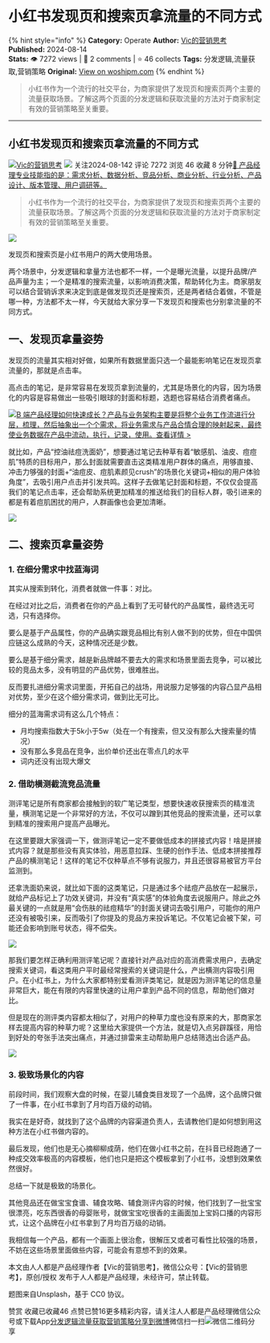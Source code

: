 # 小红书发现页和搜索页拿流量的不同方式
{% hint style="info" %}
**Category:** Operate
**Author:** [Vic的营销思考](https://www.woshipm.com/u/1571258)
**Published:** 2024-08-14  
**Stats:** 👁️ 7272 views | 💬 2 comments | ⭐ 46 collects
**Tags:** 分发逻辑,流量获取,营销策略
**Original:** [View on woshipm.com](https://www.woshipm.com/operate/6098748.html)
{% endhint %}
> 小红书作为一个流行的社交平台，为商家提供了发现页和搜索页两个主要的流量获取场景。了解这两个页面的分发逻辑和获取流量的方法对于商家制定有效的营销策略至关重要。

---

## 小红书发现页和搜索页拿流量的不同方式

[![](https://static.woshipm.com/view/woshipm_api_def_20240307101527_4536.jpg?imageView2/1/w/72/h/72/q/100)](https://www.woshipm.com/u/1571258)[Vic的营销思考](https://www.woshipm.com/u/1571258) ![](https://static.woshipm.com/tag/1101_1@2x.png) 关注2024-08-142 评论 7272 浏览 46 收藏 8 分钟[🔗 产品经理专业技能指的是：需求分析、数据分析、竞品分析、商业分析、行业分析、产品设计、版本管理、用户调研等。](https://ke.qidianla.com/courses/90pm)

> 小红书作为一个流行的社交平台，为商家提供了发现页和搜索页两个主要的流量获取场景。了解这两个页面的分发逻辑和获取流量的方法对于商家制定有效的营销策略至关重要。

![](https://image.woshipm.com/2024/08/14/4f878b7c-5a3a-11ef-966f-00163e142b65.jpg)

发现页和搜索页是小红书用户的两大使用场景。

两个场景中，分发逻辑和拿量方法也都不一样，一个是曝光流量，以提升品牌/产品声量为主；一个是精准的搜索流量，以影响消费决策，帮助转化为主。商家朋友可以结合营销诉求来决定到底是做发现页还是搜索页，还是两者结合着做，不管是哪一种，方法都不太一样，今天就给大家分享一下发现页和搜索也分别拿流量的不同方式。

## 一、发现页拿量姿势

发现页的流量其实相对好做，如果所有数据里面只选一个最能影响笔记在发现页拿流量的，那就是点击率。

高点击的笔记，是非常容易在发现页拿到流量的，尤其是场景化的内容，因为场景化的内容是容易做出一些吸引眼球的封面和标题，选题也容易结合消费者痛点。

[![](https://image.woshipm.com/2023/08/02/a53a469e-30e3-11ee-88e7-00163e0b5ff3.png)B 端产品经理如何快速成长？产品与业务架构主要是将整个业务工作流进行分层，梳理，然后抽象出一个个需求，将业务需求与产品合情合理的映射起来，最终使业务数据在产品中流动，执行，记录，使用。查看详情 >](https://ke.qidianla.com/courses/bcpm)

就比如，产品“控油祛痘洗面奶”，想要通过笔记去种草有着“敏感肌、油皮、痘痘肌”特质的目标用户，那么封面就需要直击这类精准用户群体的痛点，用够直接、冲击力够强的封面+“油痘皮、痘肌素颜见crush”的场景化关键词+相似的用户体验角度”，去吸引用户点击并引发共鸣。这样子去做笔记封面和标题，不仅仅会提高我们的笔记点击率，还会帮助系统更加精准的推送给我们的目标人群，吸引进来的都是有着痘肌困扰的用户，人群画像也会更加清晰。

![](https://image.woshipm.com/2024/08/14/05bfefa8-5a39-11ef-a756-00163e142b65.webp)

## 二、搜索页拿量姿势

### 1\. 在细分需求中找蓝海词

其实从搜索到转化，消费者就做一件事：对比。

在经过对比之后，消费者在你的产品上看到了无可替代的产品属性，最终选无可选，只有选择你。

要么是基于产品属性，你的产品确实跟竞品相比有别人做不到的优势，但在中国供应链这么成熟的今天，这种情况还是少数。

要么是基于细分需求，越是新品牌越不要去大的需求和场景里面去竞争，可以被比较的竞品太多，没有明显的产品优势，很难胜出。

反而要扎进细分需求词里面，开拓自己的战场，用说服力足够强的内容凸显产品相对优势，至少在这个细分需求词，做到比无可比。

细分的蓝海需求词有这么几个特点：

*   月均搜索指数大于5k小于5w（处在一个有搜索，但又没有那么大搜索量的情况）
*   没有那么多竞品在竞争，出价单价还出在零点几的水平
*   词内还没有出现大爆文

### 2\. 借助横测截流竞品流量

测评笔记是所有商家都会接触到的软广笔记类型，想要快速收获搜索页的精准流量，横测笔记是一个非常好的方法，不仅可以蹭到其他竞品的搜索流量，还可以拿到精准的搜索用户提高产品曝光。

在这里要跟大家强调一下，做测评笔记一定不要做低成本的拼接式内容！啥是拼接式内容？就是那些没有真实体验，用恶意拉踩、生硬的创作手法、低成本拼接推荐产品的横测笔记！这样的笔记不仅种草点不够有说服力，并且还很容易被官方平台监测到。

还拿洗面奶来说，就比如下面的这类笔记，只是通过多个祛痘产品放在一起展示，就给产品标记上了功效关键词，并没有“真实感”的体验角度去说服用户。除此之外最关键的一点就是用“会伤肤的祛痘精华”的封面关键词去吸引用户，可能你的用户还没有被吸引来，反而吸引了你提及的竞品方来投诉笔记。不仅笔记会被下架，可能还会影响到账号状态，得不偿失。

![](https://image.woshipm.com/2024/08/14/1e46ed06-5a39-11ef-9a23-00163e142b65.webp)

那我们要怎样正确利用测评笔记呢？直接针对产品对应的高消费需求用户，去确定搜索关键词，看这类用户平时最经常搜索的关键词是什么，产出横测内容吸引用户。在小红书上，为什么大家都特别爱看测评类笔记，就是因为测评笔记的信息量非常巨大，能在有限的内容里快速的让用户拿到产品不同的信息，帮助他们做对比。

但是现在的测评类内容都太相似了，对用户的种草力度也没有原来的大，那商家怎样去提高内容的种草力呢？这里给大家提供一个方法，就是切入点另辟蹊径，用恰到好处的夸张手法突出痛点，并通过排雷来主动帮助用户总结筛选出合适产品。

![](https://image.woshipm.com/2024/08/14/28ac066e-5a39-11ef-91c7-00163e142b65.webp)

### 3\. 极致场景化的内容

前段时间，我们观察大盘的时候，在婴儿辅食类目发现了一个品牌，这个品牌只做了一件事，在小红书拿到了月均百万级的动销。

我实在是好奇，就找到了这个品牌的内容渠道负责人，去请教他们是如何想到用这种方法在小红书做内容的。

最后发现，他们也是无心摘柳柳成荫，他们在做小红书之前，在抖音已经跑通了一种成交效率极高的内容模板，他们也只是把这个模板拿到了小红书，没想到效果依然很好。

总结一下就是极致的场景化。

其他竞品还在做宝宝食谱、辅食攻略、辅食测评内容的时候，他们找到了一批宝宝很漂亮，吃东西很香的母婴账号，就做宝宝吃很香的主画面加上宝妈口播的内容形式，让这个品牌在小红书拿到了月均百万级的动销。

我相信每一个产品，都有一个画面上很治愈，很解压又或者可看性比较强的场景，不妨在这些场景里面做些内容，可能会有意想不到的效果。

本文由人人都是产品经理作者【Vic的营销思考】，微信公众号：【Vic的营销思考】，原创/授权 发布于人人都是产品经理，未经许可，禁止转载。

题图来自Unsplash，基于 CC0 协议。

赞赏 收藏已收藏46 点赞已赞16更多精彩内容，请关注人人都是产品经理微信公众号或下载App[分发逻辑](https://www.woshipm.com/tag/%e5%88%86%e5%8f%91%e9%80%bb%e8%be%91)[流量获取](https://www.woshipm.com/tag/%e6%b5%81%e9%87%8f%e8%8e%b7%e5%8f%96)[营销策略](https://www.woshipm.com/tag/%e8%90%a5%e9%94%80%e7%ad%96%e7%95%a5)[分享到微博](https://service.weibo.com/share/share.php?appkey=2775287854&title=小红书发现页和搜索页拿流量的不同方式&url=https://www.woshipm.com/operate/6098748.html&pic=https://image.woshipm.com/2024/08/14/4f878b7c-5a3a-11ef-966f-00163e142b65.jpg)微信扫一扫![微信二维码](https://api.pwmqr.com/qrcode/create/?url=https://www.woshipm.com/operate/6098748.html)分享